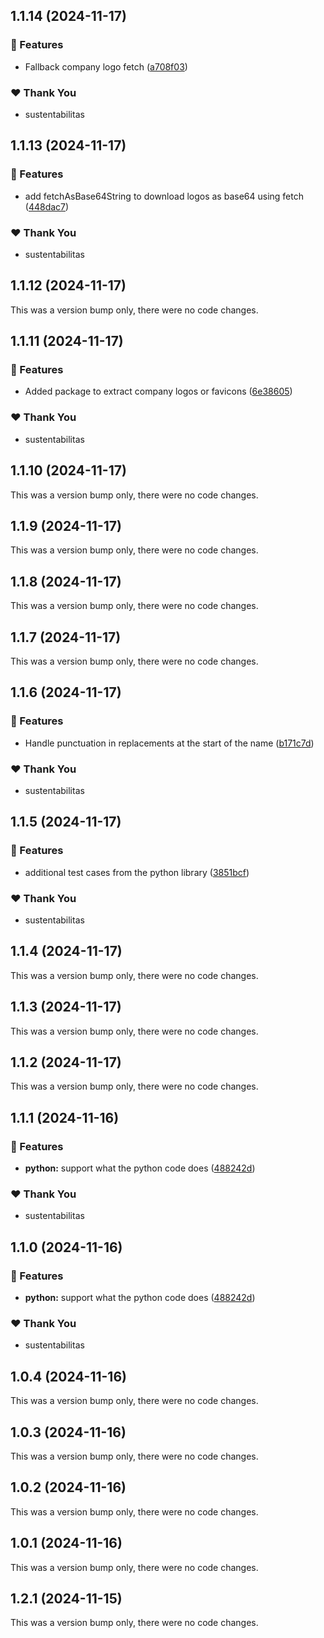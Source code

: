 ## 1.1.14 (2024-11-17)

### 🚀 Features

- Fallback company logo fetch ([a708f03](https://github.com/qonstrue/opensource/commit/a708f03))

### ❤️  Thank You

- sustentabilitas

## 1.1.13 (2024-11-17)

### 🚀 Features

- add fetchAsBase64String to download logos as base64 using fetch ([448dac7](https://github.com/qonstrue/opensource/commit/448dac7))

### ❤️  Thank You

- sustentabilitas

## 1.1.12 (2024-11-17)

This was a version bump only, there were no code changes.

## 1.1.11 (2024-11-17)

### 🚀 Features

- Added package to extract company logos or favicons ([6e38605](https://github.com/qonstrue/opensource/commit/6e38605))

### ❤️  Thank You

- sustentabilitas

## 1.1.10 (2024-11-17)

This was a version bump only, there were no code changes.

## 1.1.9 (2024-11-17)

This was a version bump only, there were no code changes.

## 1.1.8 (2024-11-17)

This was a version bump only, there were no code changes.

## 1.1.7 (2024-11-17)

This was a version bump only, there were no code changes.

## 1.1.6 (2024-11-17)

### 🚀 Features

- Handle punctuation in replacements at the start of the name ([b171c7d](https://github.com/qonstrue/opensource/commit/b171c7d))

### ❤️  Thank You

- sustentabilitas

## 1.1.5 (2024-11-17)

### 🚀 Features

- additional test cases from the python library ([3851bcf](https://github.com/qonstrue/opensource/commit/3851bcf))

### ❤️  Thank You

- sustentabilitas

## 1.1.4 (2024-11-17)

This was a version bump only, there were no code changes.

## 1.1.3 (2024-11-17)

This was a version bump only, there were no code changes.

## 1.1.2 (2024-11-17)

This was a version bump only, there were no code changes.

## 1.1.1 (2024-11-16)

### 🚀 Features

- **python:** support what the python code does ([488242d](https://github.com/qonstrue/opensource/commit/488242d))

### ❤️  Thank You

- sustentabilitas

## 1.1.0 (2024-11-16)

### 🚀 Features

- **python:** support what the python code does ([488242d](https://github.com/qonstrue/opensource/commit/488242d))

### ❤️  Thank You

- sustentabilitas

## 1.0.4 (2024-11-16)

This was a version bump only, there were no code changes.

## 1.0.3 (2024-11-16)

This was a version bump only, there were no code changes.

## 1.0.2 (2024-11-16)

This was a version bump only, there were no code changes.

## 1.0.1 (2024-11-16)

This was a version bump only, there were no code changes.

## 1.2.1 (2024-11-15)

This was a version bump only, there were no code changes.